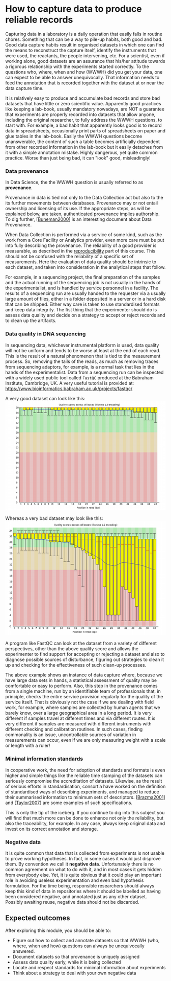 
How to capture data to produce reliable records
===============================================

Capturing data in a laboratory is a daily operation that easily falls in routine chores. Something that can be a way to pile-up habits, both good and bad. Good data capture habits result in organised datasets in which one can find the means to reconstruct the capture itself, identify the instruments that were used, the reactants, the people intervening, etc. For a scientist, even if working alone, good datasets are an assurance that his/her attitude towards a rigorous relationship with the experiments started correctly. To the questions who, where, when and how (WWWH) did you get your data, one can expect to be able to answer unequivocally. That information needs to feed the annotation that is recorded together with the dataset at or near the data capture time.

It is relatively easy to produce and accumulate bad records and store bad datasets that have little or zero scientific value. Apparently good practices like keeping a lab-book, usually mandatory nowadays, are NOT a guarantee that experiments are properly recorded into datasets that allow anyone, including the original researcher, to fully address the WWWH questions, to start with. For example, a bad habit that apparently looks good is to record data in spreadsheets, occasionally print parts of spreadsheets on paper and glue tables in the lab-book. Easily the WWWH questions become unanswerable, the content of such a table becomes artificially dependent from other recorded information in the lab-book but it easily detaches from it with a simple annotation mistake. Highly dangerous, yet quite common practice. Worse than just being bad, it can "look" good, misleadingly!

### Data provenance
In Data Science, the the WWWH question is usually referred to as **provenance**. 

Provenance in data is tied not only to the Data Collection act but also to the its further movements between databases. Provenance may or not entail ownership and licensing of its use. If the appropriate steps, as will be explained below, are taken, authenticated provenance implies authorship. To dig further, [[Buneman2000](../REFERENCES/README.md#Buneman2000)] is an interesting document about Data Provenance.

When Data Collection is performed via a service of some kind, such as the work from a Core Facility or Analytics provider, even more care must be put into fully describing the provenance. The reliability of a good provider is measurable, as described in the [reproducibility](../REPRODUCIBILITY/) part of this course. This should not be confused with the reliability of a specific set of measurements. Here the evaluation of data quality should be intrinsic to each dataset, and taken into consideration in the analytical steps that follow.

For example, in a sequencing project, the final preparation of the samples and the actual running of the sequencing job is not usually in the hands of the experimentalist, and is handled by service personnel in a facility. The results of a sequencing run are usually handed to the requester via a usually large amount of files, either in a folder deposited in a server or in a hard disk that can be shipped. Either way care is taken to use standardised formats and keep data integrity. The fist thing that the experimenter should do is assess data quality and decide on a strategy to accept or reject records and to clean up the artifacts. 

### Data quality in DNA sequencing
In sequencing data, whichever instrumental platform is used, data quality will not be uniform and tends to be worse at least at the end of each read. This is the result of a natural phenomenon that is tied to the measurement process. So, removing the tails of the reads, as much as removing traces from sequencing adaptors, for example, is a normal task that lies in the hands of the experimentalist. Data from a sequencing run can be inspected with a widely used public tool called `FastQC` produced at the Babraham Institute, Cambridge, UK. A very useful tutorial is provided at: https://www.bioinformatics.babraham.ac.uk/projects/fastqc/ 

A very good dataset can look like this:
<a name="fastqc1"></a>
![fastqc1](fastqc-1.png)

Whereas a very bad dataset may look like this:
<a name="fastqc2" ></a> 
![fastqc2](fastqc-2.png)

A program like FastQC can look at the dataset from a variety of different perspectives, other than the above quality score and allows the experimenter to find support for accepting or rejecting a dataset and also to diagnose possible sources of disturbance, figuring out strategies to clean it up and checking for the effectiveness of such clean-up processes.

The above example shows an instance of data capture where, because we have large data sets in hands, a statistical assessment of quality may be comfortable or easy to perform. Also, this step in the provenance comes from a single machine, run by an identifiable team of professionals that, in principle, checks the entire service provision regularly for the quality of the service itself. That is obviously not the case if we are dealing with field work, for example, where samples are collected by human agents that we barely know, over a large geographical area in a long period. It is very different if samples travel at different times and via different routes. It is very different if samples are measured with different instruments with different checking and calibration routines. In such cases, finding commonality is an issue, uncontrollable sources of variation in measurements can occur, even if we are only measuring weight with a scale or length with a ruler!

### Minimal information standards
In cooperative work, the need for adoption of standards and formats is even higher and simple things like the reliable time stamping of the datasets can seriously compromise the accreditation of datasets. Likewise, as the result of serious efforts in standardisation, consortia have worked on the definition of standardised ways of describing experiments, and managed to reduce their summarised information to minimum sets of descriptors. [[Brazma2001](../REFERENCES#Brazma2001)] and [[Taylor2007](../REFERENCES#Taylor2007)] are some examples  of such specifications.

This is only the tip of the iceberg. If you continue to dig into this subject you will find that much more can be done to enhance not only the reliability, but also the traceability, for example. In any case, always keep original data and invest on its correct annotation and storage. 

### Negative data
It is quite common that data that is collected from experiments is not usable to prove working hypotheses. In fact, in some cases it would just disprove them. By convention we call it **negative data**. Unfortunately there is no common agreement on what to do with it, and in most cases it gets hidden from everybody else. Yet, it is quite obvious that it could play an important role  in avoiding useless experimentation and even bad hypothesis formulation. For the time being, responsible researchers should always keep this kind of data in repositories where it should be labelled as having been considered negative, and annotated just as any other dataset. Possibly awaiting reuse, negative data should not be discarded. 

Expected outcomes
-----------------
After exploring this module, you should be able to:
- Figure out how to collect and annotate datasets so that WWWH (who, where, when and how) questions can always be unequivocally answered.
- Document datasets so that provenance is uniquely assigned
- Assess data quality early, while it is being collected
- Locate and respect standards for minimal information about experiments
- Think about a strategy to deal with your own negative data
